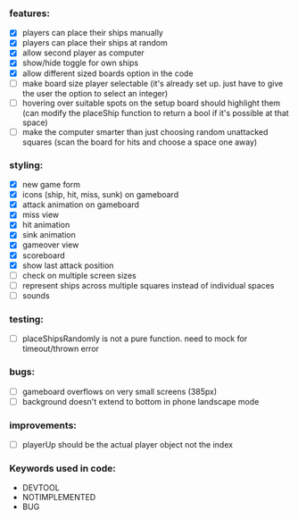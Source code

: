 ### features:
- [x] players can place their ships manually
- [x] players can place their ships at random
- [x] allow second player as computer
- [x] show/hide toggle for own ships
- [x] allow different sized boards option in the code
- [ ] make board size player selectable (it's already set up. just have to give the user the option to select an integer)
- [ ] hovering over suitable spots on the setup board should highlight them (can modify the placeShip function to return a bool if it's possible at that space)
- [ ] make the computer smarter than just choosing random unattacked squares (scan the board for hits and choose a space one away)

### styling:
- [x] new game form
- [x] icons (ship, hit, miss, sunk) on gameboard
- [x] attack animation on gameboard
- [x] miss view
- [x] hit animation
- [x] sink animation
- [x] gameover view
- [x] scoreboard
- [x] show last attack position
- [ ] check on multiple screen sizes
- [ ] represent ships across multiple squares instead of individual spaces
- [ ] sounds

### testing:
- [ ] placeShipsRandomly is not a pure function. need to mock for timeout/thrown error

### bugs:
- [ ] gameboard overflows on very small screens (385px)
- [ ] background doesn't extend to bottom in phone landscape mode

### improvements:
- [ ] playerUp should be the actual player object not the index

### Keywords used in code:
- DEVTOOL
- NOTIMPLEMENTED
- BUG